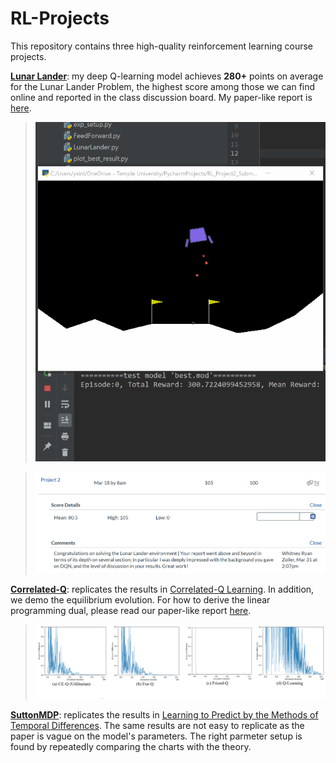# RL-Projects

This repository contains three high-quality reinforcement learning course projects.

[**Lunar Lander**](LunarLander): my deep Q-learning model achieves **280+** points on average for the Lunar Lander Problem, the highest score among those we can find online and reported in the class discussion board. My paper-like report is [here](LunarLander/dqn_lunar_lander.pdf).

>![Best Model Demo](LunarLander/demo.gif)

>![Feedback](LunarLander/feedback.PNG)

[**Correlated-Q**](CorrelatedQ): replicates the results in [Correlated-Q Learning](https://www.aaai.org/Papers/Symposia/Spring/2002/SS-02-02/SS02-02-012.pdf). In addition, we demo the equilibrium evolution. For how to derive the linear programming dual, please read our paper-like report [here](CorrelatedQ/reproduction_correlated_q.pdf).

>![CorrelatedQ Replication](CorrelatedQ/imgs/q_diff.PNG) 

[**SuttonMDP**](SuttonMDP): replicates the results in [Learning to Predict by the Methods of Temporal Differences](https://link.springer.com/content/pdf/10.1007/BF00115009.pdf). The same results are not easy to replicate as the paper is vague on the model's parameters. The right parmeter setup is found by repeatedly comparing the charts with the theory. 
